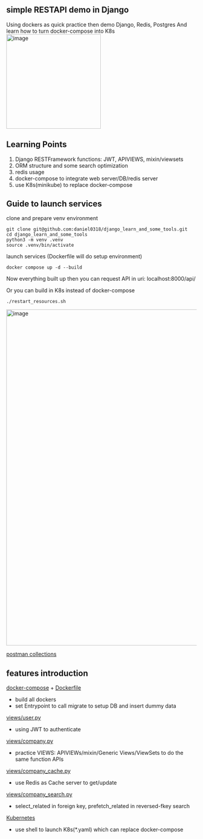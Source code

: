 ## simple RESTAPI demo in Django

Using dockers as quick practice then demo Django, Redis, Postgres
And learn how to turn docker-compose into K8s
<img width="250" alt="image" src="https://github.com/daniel0318/django_learn_and_some_tools/assets/10074834/42ac3cb7-7713-4098-94d7-e580729751d2">


## Learning Points
1. Django RESTFramework functions: JWT, APIVIEWS, mixin/viewsets 
2. ORM structure and some search optimization
3. redis usage 
4. docker-compose to integrate web server/DB/redis server
5. use K8s(minikube) to replace docker-compose


## Guide to launch services 


clone and prepare venv environment
```
git clone git@github.com:daniel0318/django_learn_and_some_tools.git
cd django_learn_and_some_tools
python3 -m venv .venv
source .venv/bin/activate
```
launch services (Dockerfile will do setup environment)
```
docker compose up -d --build
```
Now everything built up then you can request API in uri: localhost:8000/api/

Or you can build in K8s instead of docker-compose
```
./restart_resources.sh
```


<img width="889" alt="image" src="https://github.com/daniel0318/django_learn_and_some_tools/assets/10074834/7d57b55c-9141-4cdf-bb6c-74c187490c69">

[postman collections](https://github.com/daniel0318/django_learn_and_some_tools/blob/main/django_learn_and_some_tools.json)


## features introduction

[docker-compose](https://github.com/daniel0318/django_learn_and_some_tools/blob/main/docker-compose.yml) + [Dockerfile](https://github.com/daniel0318/django_learn_and_some_tools/blob/main/Dockerfile)
- build all dockers
- set Entrypoint to call migrate to setup DB and insert dummy data

[views/user.py](https://github.com/daniel0318/django_learn_and_some_tools/blob/main/accounts/views/user.py)
- using JWT to authenticate


[views/company.py](https://github.com/daniel0318/django_learn_and_some_tools/blob/main/accounts/views/company.py)
- practice VIEWS: APIVIEWs/mixin/Generic Views/ViewSets to do the same function APIs
  

[views/company_cache.py](https://github.com/daniel0318/django_learn_and_some_tools/blob/main/accounts/views/company_cache.py)
- use Redis as Cache server to get/update


[views/company_search.py](https://github.com/daniel0318/django_learn_and_some_tools/blob/main/accounts/views/company_search.py)
- select_related in foreign key, prefetch_related in reversed-fkey search 


[Kubernetes](https://github.com/daniel0318/django_learn_and_some_tools/blob/main/restart_resources.sh)
- use shell to launch K8s(*.yaml) which can replace docker-compose

